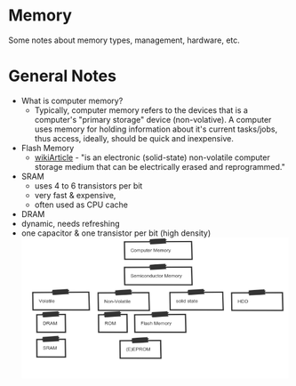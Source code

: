 # Memory
  Some notes about memory types, management, hardware, etc.
  
  # General Notes
  * What is computer memory?
    - Typically, computer memory refers to the devices that is a computer's "primary storage" device (non-volative). A computer uses memory for holding information about it's current tasks/jobs, thus access, ideally, should be quick and inexpensive.
  * Flash Memory
    - [wikiArticle](https://en.wikipedia.org/wiki/Flash_memory) - "is an electronic (solid-state) non-volatile computer storage medium that can be electrically erased and reprogrammed."
  * SRAM
    * uses 4 to 6 transistors per bit
    * very fast & expensive,
    * often used as CPU cache
  * DRAM
   * dynamic, needs refreshing
   * one capacitor & one transistor per bit (high density)
![memorydiagram](https://github.com/comychitz/knowledge/blob/master/memory/img/bAmyiEdPAVQw.png)
